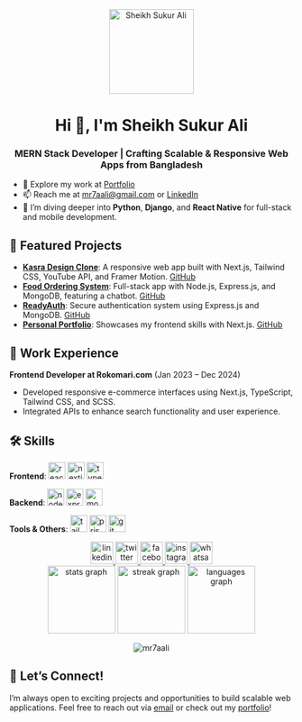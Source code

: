 <div align="center">
  <img height="150" src="https://i.ibb.co/j3fDZYd/IMG-20231018-160911.jpg" alt="Sheikh Sukur Ali" />
</div>

<h1 align="center">Hi 👋, I'm Sheikh Sukur Ali</h1>
<h3 align="center">MERN Stack Developer | Crafting Scalable & Responsive Web Apps from Bangladesh</h3>

- 🔭 Explore my work at [Portfolio]([https://aali7dev.vercel.app/](https://ali-portfolio-2-0.vercel.app/))
- 📫 Reach me at [mr7aali@gmail.com](mailto:mr7aali@gmail.com) or [LinkedIn](https://www.linkedin.com/in/mr7aali/)
- 🌱 I’m diving deeper into **Python**, **Django**, and **React Native** for full-stack and mobile development.

## 🚀 Featured Projects
- **[Kasra Design Clone](https://your-vercel-link.vercel.app/)**: A responsive web app built with Next.js, Tailwind CSS, YouTube API, and Framer Motion. [GitHub](https://github.com/mr7aali/kasra-design-clone)
- **[Food Ordering System](https://your-vercel-link.vercel.app/)**: Full-stack app with Node.js, Express.js, and MongoDB, featuring a chatbot. [GitHub](https://github.com/mr7aali/food-ordering-system)
- **[ReadyAuth](https://your-vercel-link.vercel.app/)**: Secure authentication system using Express.js and MongoDB. [GitHub](https://github.com/mr7aali/readyauth)
- **[Personal Portfolio](https://aali7dev.vercel.app/)**: Showcases my frontend skills with Next.js. [GitHub](https://github.com/mr7aali/ek_portfolio)

## 💼 Work Experience
**Frontend Developer at Rokomari.com** (Jan 2023 – Dec 2024)
- Developed responsive e-commerce interfaces using Next.js, TypeScript, Tailwind CSS, and SCSS.
- Integrated APIs to enhance search functionality and user experience.

## 🛠️ Skills
**Frontend**: 
<img src="https://img.shields.io/badge/React-61DAFB?logo=react&logoColor=black&style=for-the-badge" height="30" alt="react logo" />
<img src="https://img.shields.io/badge/Next.js-000000?logo=nextdotjs&logoColor=white&style=for-the-badge" height="30" alt="nextjs logo" />
<img src="https://img.shields.io/badge/TypeScript-3178C6?logo=typescript&logoColor=white&style=for-the-badge" height="30" alt="typescript logo" />

**Backend**: 
<img src="https://img.shields.io/badge/Node.js-339933?logo=nodedotjs&logoColor=white&style=for-the-badge" height="30" alt="nodejs logo" />
<img src="https://img.shields.io/badge/Express-000000?logo=express&logoColor=white&style=for-the-badge" height="30" alt="express logo" />
<img src="https://img.shields.io/badge/MongoDB-47A248?logo=mongodb&logoColor=white&style=for-the-badge" height="30" alt="mongodb logo" />

**Tools & Others**: 
<img src="https://img.shields.io/badge/Tailwind_CSS-38B2AC?logo=tailwindcss&logoColor=white&style=for-the-badge" height="30" alt="tailwind logo" />
<img src="https://img.shields.io/badge/Prisma-2D3748?logo=prisma&logoColor=white&style=for-the-badge" height="30" alt="prisma logo" />
<img src="https://img.shields.io/badge/Git-F05032?logo=git&logoColor=white&style=for-the-badge" height="30" alt="git logo" />

<div align="center">
  <a href="https://www.linkedin.com/in/mr7aali/" target="_blank">
    <img src="https://raw.githubusercontent.com/maurodesouza/profile-readme-generator/master/src/assets/icons/social/linkedin/default.svg" width="40" height="40" alt="linkedin logo" />
  </a>
  <a href="https://x.com/mr7aali" target="_blank">
    <img src="https://raw.githubusercontent.com/maurodesouza/profile-readme-generator/master/src/assets/icons/social/twitter/default.svg" width="40" height="40" alt="twitter logo" />
  </a>
  <a href="https://www.facebook.com/mr07aali/" target="_blank">
    <img src="https://raw.githubusercontent.com/maurodesouza/profile-readme-generator/master/src/assets/icons/social/facebook/default.svg" width="40" height="40" alt="facebook logo" />
  </a>
  <a href="https://www.instagram.com/mr7aali/" target="_blank">
    <img src="https://raw.githubusercontent.com/maurodesouza/profile-readme-generator/master/src/assets/icons/social/instagram/default.svg" width="40" height="40" alt="instagram logo" />
  </a>
  <a href="https://wa.me/8801967519057" target="_blank">
    <img src="https://raw.githubusercontent.com/maurodesouza/profile-readme-generator/master/src/assets/icons/social/whatsapp/default.svg" width="40" height="40" alt="whatsapp logo" />
  </a>
</div>

<div align="center">
  <img src="https://github-readme-stats.vercel.app/api?username=mr7aali&show_icons=true&theme=dracula&hide_border=false&order=1" height="120" alt="stats graph" />
  <img src="https://streak-stats.demolab.com?user=mr7aali&theme=dracula&hide_border=false&order=3" height="120" alt="streak graph" />
  <img src="https://github-readme-stats.vercel.app/api/top-langs?username=mr7aali&layout=compact&langs_count=5&theme=dracula&hide_border=false&order=2" height="120" alt="languages graph" />
</div>

<p align="center">
  <img src="https://komarev.com/ghpvc/?username=mr7aali&label=Profile%20views&color=0e75b6&style=flat" alt="mr7aali" />
</p>

## 🤝 Let’s Connect!
I’m always open to exciting projects and opportunities to build scalable web applications. Feel free to reach out via [email](mailto:mr7aali@gmail.com) or check out my [portfolio](https://aali7dev.vercel.app/)!
